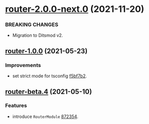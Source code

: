 <a name="router-2.0.0-next.0"></a>
# [router-2.0.0-next.0](https://github.com/ts-stack/ditsmod/releases/tag/router-2.0.0-next.0) (2021-11-20)

### BREAKING CHANGES

- Migration to Ditsmod v2.

<a name="router-1.0.0"></a>
## [router-1.0.0](https://github.com/ts-stack/ditsmod/releases/tag/router-1.0.0) (2021-05-23)

### Improvements

- set strict mode for tsconfig [f5bf7b2](https://github.com/ditsmod/ditsmod/commit/f5bf7b2).

<a name="router-beta.4"></a>
## [router-beta.4](https://github.com/ts-stack/ditsmod/releases/tag/router-beta.4) (2021-05-10)

### Features

- introduce `RouterModule` [872354](https://github.com/ditsmod/ditsmod/commit/872354).
